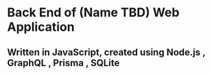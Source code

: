 # Back End of (Name TBD) Web Application

## Written in JavaScript, created using  Node.js , GraphQL , Prisma , SQLite
